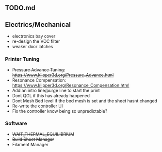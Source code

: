 ## TODO.md

## Electrics/Mechanical
* electronics bay cover
* re-design the VOC filter
* weaker door latches

### Printer Tuning
* ~~Pressure Advance Tuning: https://www.klipper3d.org/Pressure_Advance.html~~
* Resonance Compensation: https://www.klipper3d.org/Resonance_Compensation.html
* Add an intro line/purge line to start the print
* Dont QGL if this has already happened
* Dont Mesh Bed level if the bed mesh is set and the sheet hasnt changed
* Re-write the controller UI
* Fix the controller know being so unpredictable?

### Software 
* ~~WAIT_THERMAL_EQUILIBRIUM~~
* ~~Build Sheet Manager~~
* Filament Manager
